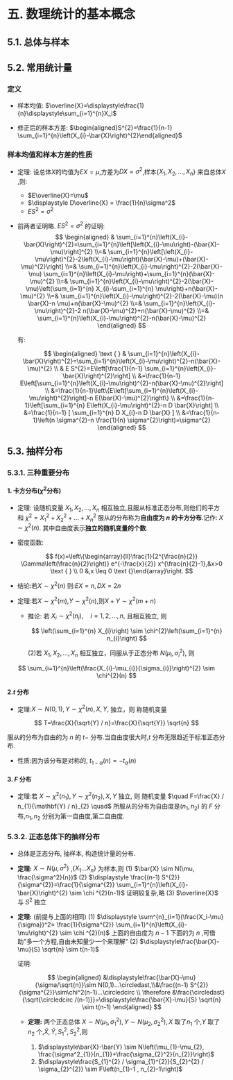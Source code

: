 # 五. 数理统计的基本概念

## 5.1. 总体与样本

## 5.2. 常用统计量

### 定义

+ 样本均值: $\overline{X}=\displaystyle\frac{1}{n}\displaystyle\sum_{i=1}^{n}X_i$

+ 修正后的样本方差: $\begin{aligned}S^{2}=\frac{1}{n-1} \sum_{i=1}^{n}\left(X_{i}-\bar{X}\right)^{2}\end{aligned}$

### 样本均值和样本方差的性质

+ 定理: 设总体$X$的均值为$EX=\mu$,方差为$DX=\sigma^2$,样本{$X_1,X_2,\ldots ,X_n$} 来自总体$X$ ,则:
  + $E\overline{X}=\mu$   
  + $\displaystyle D\overline{X} = \frac{1}{n}\sigma^2$    
  + $ES^2=\sigma^2$
+ 前两者证明略. $ES^2=\sigma^2$ 的证明:
  $$
  \begin{aligned} & \sum_{i=1}^{n}\left(X_{i}-\bar{X}\right)^{2}=\sum_{i=1}^{n}\left[\left(X_{i}-\mu\right)-(\bar{X}-\mu)\right]^{2} \\=& \sum_{i=1}^{n}\left[\left(X_{i}-\mu\right)^{2}-2\left(X_{i}-\mu\right)(\bar{X}-\mu)+(\bar{X}-\mu)^{2}\right] \\=& \sum_{i=1}^{n}\left(X_{i}-\mu\right)^{2}-2(\bar{X}-\mu) \sum_{i=1}^{n}\left(X_{i}-\mu\right)+\sum_{i=1}^{n}(\bar{X}-\mu)^{2} \\=& \sum_{i=1}^{n}\left(X_{i}-\mu\right)^{2}-2(\bar{X}-\mu)\left(\sum_{i=1}^{n} X_{i}-\sum_{i=1}^{n} \mu\right)+n(\bar{X}-\mu)^{2} \\=& \sum_{i=1}^{n}\left(X_{i}-\mu\right)^{2}-2(\bar{X}-\mu)(n \bar{X}-n \mu)+n(\bar{X}-\mu)^{2} \\=& \sum_{i=1}^{n}\left(X_{i}-\mu\right)^{2}-2 n(\bar{X}-\mu)^{2}+n(\bar{X}-\mu)^{2} \\=& \sum_{i=1}^{n}\left(X_{i}-\mu\right)^{2}-n(\bar{X}-\mu)^{2} \end{aligned}
  $$

  有:

  $$
  \begin{aligned} \text {  } & \sum_{i=1}^{n}\left(X_{i}-\bar{X}\right)^{2}=\sum_{i=1}^{n}\left(X_{i}-\mu\right)^{2}-n(\bar{X}-\mu)^{2} \\ & E S^{2}=E\left[\frac{1}{n-1} \sum_{i=1}^{n}\left(X_{i}-\bar{X}\right)^{2}\right] \\ &=\frac{1}{n-1} E\left[\sum_{i=1}^{n}\left(X_{i}-\mu\right)^{2}-n(\bar{X}-\mu)^{2}\right] \\ &=\frac{1}{n-1}\left\{E\left[\sum_{i=1}^{n}\left(X_{i}-\mu\right)^{2}\right]-n E(\bar{X}-\mu)^{2}\right\} \\ &=\frac{1}{n-1}\left[\sum_{i=1}^{n} E\left(X_{i}-\mu\right)^{2}-n D \bar{X}\right] \\ &=\frac{1}{n-1} [ \sum_{i=1}^{n} D X_{i}-n D \bar{X} ] \\ &=\frac{1}{n-1}\left(n \sigma^{2}-n \frac{1}{n} \sigma^{2}\right)=\sigma^{2} \end{aligned}
  $$

## 5.3. 抽样分布

### 5.3.1. 三种重要分布

#### 1. 卡方分布($\chi^2$分布)

+ 定理: 设随机变量 $X_{1}, X_{2}, \ldots, X_{n}$ 相互独立,且服从标准正态分布,则他们的平方和 $\chi^{2}=X_{1}^{2}+X_{2}^{2}+\ldots+X_{n}^{2}$ 服从的分布称为**自由度为 $n$ 的卡方分布**.记作: $X \sim \chi^2(n)$.
  其中自由度表示**独立的随机变量的个数**.

+ 密度函数:
  
  $$
  f(x)=\left\{\begin{array}{ll}\frac{1}{2^{\frac{n}{2}} \Gamma\left(\frac{n}{2}\right)} e^{-\frac{x}{2}} x^{\frac{n}{2}-1},&x>0 \text {  } \\ 0 &,x \leq 0 \text {}\end{array}\right.
  $$

+ 结论:若$X \sim \chi^2(n)$ 则:$EX = n, DX = 2n$

+ 定理:若$X \sim \chi^2(m)$,$Y \sim \chi^2(n)$,则$X+Y \sim \chi^2{(m+n)}$

  + 推论:
    若 $X_{i} \sim \chi^{2}\left(n_{i}\right), \quad i=1,2, \ldots, n,$  且相互独立, 则 
    

    $$
    \left(\sum_{i=1}^{n} X_{i}\right) \sim \chi^{2}\left(\sum_{i=1}^{n} n_{i}\right)
    $$

    (2)若 $X_{1}, X_{2}, \ldots, X_{n}$ 相互独立，同服从于正态分布 $N\left(\mu_{i}, \sigma_{i}^{2}\right),$ 则

$$
\sum_{i=1}^{n}\left(\frac{X_{i}-\mu_{i}}{\sigma_{i}}\right)^{2} \sim \chi^{2}(n)
$$

#### 2.$t$ 分布

+ 定理:$X \sim N(0,1), Y \sim \chi^{2}(n), X,Y,$ 独立，则 称随机变量

$$
T=\frac{X}{\sqrt{Y} / n}=\frac{X}{\sqrt{Y}} \sqrt{n}
$$

服从的分布为自由的为 $n$ 的 $t-$ 分布.当自由度很大时,$t$ 分布无限趋近于标准正态分布.

+ 性质:因为该分布是对称的, $t_{1-\alpha}(n)=-t_{\alpha}(n)$

#### 3. $F$ 分布

+ 定理:若 $X \sim \chi^{2}\left(n_{1}\right), Y \sim \chi^{2}\left(n_{2}\right), X, Y$ 独立,
  则 随机变量 $\quad F=\frac{X} / n_{1}{\mathbf{Y} / n}_{2} \quad$ 所服从的分布为自由度是$(n_1,n_2)$ 的 $F$ 分布,$n_1,n_2$ 分别为第一自由度,第二自由度.

### 5.3.2. 正态总体下的抽样分布

+ 总体是正态分布, 抽样本, 构造统计量的分布.

+ **定理:** $X\sim N(\mu , \sigma^2)$ ,$\{X_1\ldots X_n\}$ 为样本,则
  (1) $\bar{X} \sim N(\mu, \frac{\sigma^2}{n})$ 
  (2) $\displaystyle \frac{(n-1) S^{2}}{\sigma^{2}}=\frac{1}{\sigma^{2}} \sum_{i=1}^{n}\left(X_{i}-\bar{X}\right)^{2} \sim \chi ^{2}(n-1)$ 证明较复杂,略
  (3) $\overline{X}$ 与 $S^2$ 独立

+ **定理:** (前提与上面的相同)
  (1) $\displaystyle \sum^{n}_{i=1}(\frac{X_i-\mu}{\sigma})^2= \frac{1}{\sigma^{2}} \sum_{i=1}^{n}\left(X_{i}-\mu\right)^{2} \sim \chi ^{2}(n)$ 上面的自由度为 $n-1$ 下面的为 $n$ ,可借助"多一个方程,自由未知量少一个来理解"
  (2) $\displaystyle\frac{\bar{X}-\mu}{S} \sqrt{n} \sim t(n-1)$

  证明:

  $$
  \begin{aligned}
   &\displaystyle\frac{\bar{X}-\mu}{\sigma/\sqrt{n}}\sim N(0,1)...\circledast,\\&\frac{(n-1) S^{2}}{\sigma^{2}}\sim\chi^2(n-1)...\circledcirc \\ \therefore &\frac{\circledast}{\sqrt{\circledcirc /(n-1)}}=\displaystyle\frac{\bar{X}-\mu}{S} \sqrt{n} \sim t(n-1)
  \end{aligned}
  $$

  + **定理:**   两个正态总体 $X\sim N(\mu_1,\sigma_1^2),Y\sim N(\mu_2,\sigma_2^2),X$ 取了$n_1$ 个,$Y$ 取了 $n_2$ 个,$\bar{X},\bar{Y},S_1^2,S_2^2$,则
  
    1. $\displaystyle\bar{X}-\bar{Y} \sim N\left(\mu_{1}-\mu_{2}, \frac{\sigma^2_{1}}{n_{1}}+\frac{\sigma_{2}^2}{n_{2}}\right)$ 
    2. $\displaystyle\frac{S_{1}^{2} / \sigma_{1}^{2}}{S_{2}^{2} / \sigma_{2}^{2}} \sim F\left(n_{1}-1 , n_{2}-1\right)$